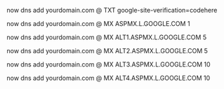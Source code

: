 now dns add yourdomain.com @ TXT google-site-verification=codehere

now dns add yourdomain.com @ MX ASPMX.L.GOOGLE.COM 1

now dns add yourdomain.com @ MX ALT1.ASPMX.L.GOOGLE.COM 5

now dns add yourdomain.com @ MX ALT2.ASPMX.L.GOOGLE.COM 5

now dns add yourdomain.com @ MX ALT3.ASPMX.L.GOOGLE.COM 10

now dns add yourdomain.com @ MX ALT4.ASPMX.L.GOOGLE.COM 10
